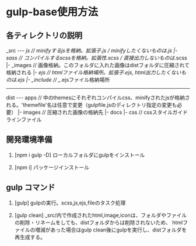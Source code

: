 gulp-base使用方法
====

## 各ティレクトリの説明
_src --- _js             // minifyするjsを格納。拡張子.js / minifyしたくないものは_*.js
   |- _sass           // コンパイルするscssを格納。拡張性.scss / 直接出力しないものは_*.scss
	 |- _images         // 画像格納。このフォルダに入れた画像はdistフォルダに圧縮されて格納される
   |- _ejs            // htmlファイル格納場所。拡張子.ejs, html出力したくないものは_*.ejs
     |- _include    // _*.ejsファイル格納場所

***

dist --- apps            // 中のthemesにそれぞれコンパイルcss、minifyされたjsが格納される。'themefile'名は任意で変更（gulpfile.jsのディレクトリ指定の変更も必要）
   |- images          // 圧縮された画像の格納先
   |- docs
	   |- css         // cssスタイルガイドラインファイル


## 開発環境準備
1. [npm i gulp -D]
ローカルフォルダにgulpをインストール

2. [npm i]
パッケージインストール


## gulp コマンド
1. [gulp]
gulpの実行。scss,js,ejs,fileのタスク処理

2. [gulp clean]
_src/内で作成されたhtml,image,iconは、フォルダやファイルの削除・リネームをしても、distフォルダからは削除されないため、
htmlファイルの増減があった場合はgulp clean後にgulpを実行し、distフォルダを再生成する。 